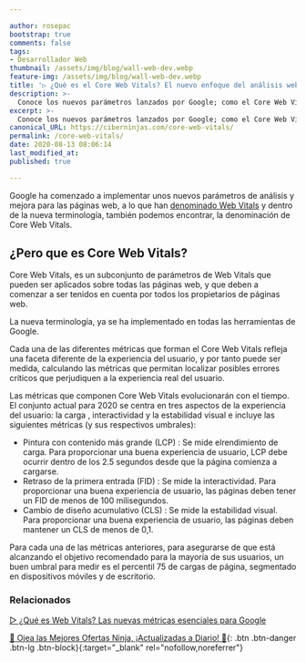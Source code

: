 ```yaml
---

author: rosepac
bootstrap: true
comments: false
tags:
- Desarrollador Web
thumbnail: /assets/img/blog/wall-web-dev.webp
feature-img: /assets/img/blog/wall-web-dev.webp
title: '▷ ¿Qué es el Core Web Vitals? El nuevo enfoque del análisis web de Google'
description: >-
  Conoce los nuevos parámetros lanzados por Google; como el Core Web Vitals.
excerpt: >-
  Conoce los nuevos parámetros lanzados por Google; como el Core Web Vitals.
canonical_URL: https://ciberninjas.com/core-web-vitals/
permalink: /core-web-vitals/
date: 2020-08-13 08:06:14
last_modified_at: 
published: true

---
```


Google ha comenzado a implementar unos nuevos parámetros de análisis y mejora para las páginas web, a lo que han [denominado Web Vitals](https://ciberninjas.com/web-vitals/) y dentro de la nueva terminología, también podemos encontrar, la denominación de Core Web Vitals.

## **¿Pero que es Core Web Vitals?**

Core Web Vitals, es un subconjunto de parámetros de Web Vitals que pueden ser aplicados sobre todas las páginas web, y que deben a comenzar a ser tenidos en cuenta por todos los propietarios de páginas web.

La nueva terminología, ya se ha implementado en todas las herramientas de Google.

Cada una de las diferentes métricas que forman el Core Web Vitals refleja una faceta diferente de la experiencia del usuario, y por tanto puede ser medida, calculando las métricas que permitan localizar posibles errores críticos que perjudiquen a la experiencia real del usuario.

Las métricas que componen Core Web Vitals evolucionarán con el tiempo. El conjunto actual para 2020 se centra en tres aspectos de la experiencia del usuario: la carga , interactividad y la estabilidad visual e incluye las siguientes métricas (y sus respectivos umbrales):

- Pintura con contenido más grande (LCP) : Se mide elrendimiento de carga. Para proporcionar una buena experiencia de usuario, LCP debe ocurrir dentro de los 2.5 segundos desde que la página comienza a cargarse.
- Retraso de la primera entrada (FID) : Se mide la interactividad. Para proporcionar una buena experiencia de usuario, las páginas deben tener un FID de menos de 100 milisegundos.
- Cambio de diseño acumulativo (CLS) : Se mide la estabilidad visual. Para proporcionar una buena experiencia de usuario, las páginas deben mantener un CLS de menos de 0,1.

Para cada una de las métricas anteriores, para asegurarse de que está alcanzando el objetivo recomendado para la mayoría de sus usuarios, un buen umbral para medir es el percentil 75 de cargas de página, segmentado en dispositivos móviles y de escritorio.

### **Relacionados** <!-- omit in toc -->

[▷ ¿Qué es Web Vitals? Las nuevas métricas esenciales para Google](https://ciberninjas.com/web-vitals/)

[🎁 Ojea las Mejores Ofertas Ninja, ¡Actualizadas a Diario! 🛒](https://www.amazon.es/shop/cibercursos){: .btn .btn-danger .btn-lg .btn-block}{:target="_blank" rel="nofollow,noreferrer"}